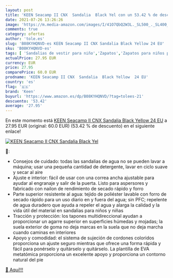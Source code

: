 ```yaml
---
layout: post
title: 'KEEN Seacamp II CNX  Sandalia  Black Yel con un 53.42 % de descuento'
date: 2021-07-26 13:26:26
image: 'https://m.media-amazon.com/images/I/41O7QbQ2W3L._SL500_._SL400_.jpg'
comments: true
category: ofertas
author: 'tole.es'
slug: 'B08KYHQNVD-es KEEN Seacamp II CNX Sandalia Black Yellow 24 EU'
sku: 'B08KYHQNVD-es'
tags: [ 'Sandalias de vestir para niño','Zapatos','Zapatos para niños pequeños','Zapatos y complementos','keen','sandalia', ]
actualPrice: 27.95 EUR
currency: EUR
price: 27.95
comparePrice: 60.0 EUR
prodname: 'KEEN Seacamp II CNX  Sandalia  Black Yellow  24 EU'
country: 'es'
flag: '🇪🇸'
brand: 'Keen'
buyurl: 'https://www.amazon.es/dp/B08KYHQNVD/?tag=tolees-21'
descuento: '53.42'
average: '27.95'
---
```


En este momento está [KEEN Seacamp II CNX  Sandalia  Black Yellow  24 EU](https://www.amazon.es/dp/B08KYHQNVD/?tag=tolees-21) a 27.95 EUR (original: 60.0 EUR) (53.42 %  de descuento) en el siguiente enlace!

[![KEEN Seacamp II CNX  Sandalia  Black Yel](https://m.media-amazon.com/images/I/41O7QbQ2W3L._SL500_._SL400_.jpg)](https://www.amazon.es/dp/B08KYHQNVD/?tag=tolees-21)

🔎:

- Consejos de cuidado: todas las sandalias de agua no se pueden lavar a máquina; usar una pequeña cantidad de detergente, lavar en ciclo suave y secar al aire
- Ajuste e interior: fácil de usar con una correa ancha ajustable para ayudar al engranaje y salir de la puerta. Listo para aspersores y fabricado con nailon de rendimiento de secado rápido y forro
- Parte superior resistente al agua: tejido de poliéster lavable con forro de secado rápido para un uso diario en y fuera del agua; sin PFC; repelente de agua duradero que ayuda a repeler el agua y alarga la calidad y la vida útil del material en sandalias para niños y niñas
- Tracción y protección: los tapones multidireccional ayudan a proporcionar un agarre superior en superficies húmedas y mojadas; la suela exterior de goma no deja marcas en la suela que no deja marcha cuando caminas en interiores
- Apoyo y comodidad: el sistema de sujeción de cordones coloridos proporciona un ajuste seguro mientras que ofrece una forma rápida y fácil para ponérselo y quitárselo y quitárselo. La plantilla de EVA metatómica proporciona un excelente apoyo y proporciona un contorno natural del pie

[🛒 Aquí!!!](https://www.amazon.es/dp/B08KYHQNVD/?tag=tolees-21)
